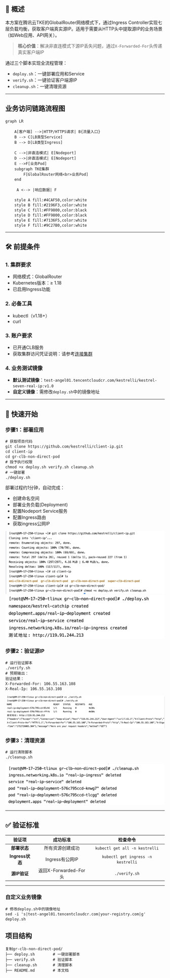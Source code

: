 
​
## 📌 概述

本方案在腾讯云TKE的GlobalRouter网络模式下，通过Ingress Controller实现七层负载均衡，获取客户端真实源IP。适用于需要从HTTP头中提取源IP的业务场景（如Web应用、API网关）。
>​**核心价值**​：解决非直连模式下源IP丢失问题，通过`X-Forwarded-For`头传递真实客户端IP

通过三个脚本实现全流程管理：
- `deploy.sh`：一键部署应用和Service
- `verify.sh`：一键验证客户端源IP
- `cleanup.sh`：一键清理资源

----

## 业务访问链路流程图

```mermaid
graph LR
    
    A[客户端] -->|HTTP/HTTPS请求| B{流量入口}
    B --> C[LB类型Service]
    B --> D[LB类型Ingress]
    
    C -->|非直连模式| E[Nodeport]
    D -->|非直连模式| E[Nodeport]
    E -->F[业务Pod]
    subgraph TKE集群
        F[GlobalRouter网络<br>业务Pod]
    end
    
     A <--> |响应数据| F
    
    style A fill:#4CAF50,color:white
    style B fill:#2196F3,color:white
    style C fill:#FF9800,color:black
    style D fill:#FF9800,color:black
    style E fill:#7136F5,color:white
    style F fill:#9C27B0,color:white
```

----

## 🛠️ 前提条件

### 1. 集群要求

- 网络模式：GlobalRouter  
- Kubernetes版本：≥ 1.18  
- 已启用Ingress功能  

### 2. 必备工具
- kubectl（v1.18+）  
- curl  

### 3. 账户要求  
- 已开通CLB服务   
- 获取集群访问凭证说明：请参考[连接集群](https://cloud.tencent.com/document/product/457/39814)

### 4. 业务测试镜像

- ​**默认测试镜像**​：`test-angel01.tencentcloudcr.com/kestrelli/kestrel-seven-real-ip:v1.0 `
- ​**自定义镜像**​：需修改`deploy.sh`中的镜像地址

----

## 🚀 快速开始
### 步骤1：部署应用

```
# 获取项目代码
git clone https://github.com/kestrelli/client-ip.git 
cd client-ip
cd gr-clb-non-direct-pod
# 授予执行权限
chmod +x deploy.sh verify.sh cleanup.sh 
# 一键部署
./deploy.sh  
```
部署过程约1分钟，自动完成：
- 创建命名空间
- 部署业务负载(Deployment)
- 配置Nodeport Service服务
- 配置Ingress路由 
- 获取ingress公网IP

![复刻仓库文件](images/pod1.png)
![部署](images/pod2.png)

### 步骤2：验证源IP

```
# 运行验证脚本
./verify.sh
# 预期输出：
验证结果：
X-Forwarded-For: 106.55.163.108
X-Real-Ip: 106.55.163.108  
```
![验证](images/pod3.png)

### 步骤3：清理资源

```
# 运行清除脚本
./cleanup.sh
```
![清理](images/pod4.png)

----

## ✅ 验证标准


|验证项|成功标准|检查命令|
|:-:|:-:|:-:|
|​**部署状态**​|所有资源创建成功|`kubectl get all -n kestrelli`|
|​**Ingress状态**​|Ingress有公网IP|`kubectl get ingress -n kestrelli`|
|​**源IP验证**​|返回X-Forwarded-For头|`./verify.sh`|


----

### 自定义业务镜像
```
# 修改deploy.sh中的镜像地址  
sed -i 's|test-angel01.tencentcloudcr.com|your-registry.com|g' deploy.sh  
```
## 项目结构
```
复制gr-clb-non-direct-pod/  
├── deploy.sh        # 一键部署脚本  
├── verify.sh        # 验证脚本  
├── cleanup.sh       # 清理脚本  
├── README.md        # 本文档   
```
